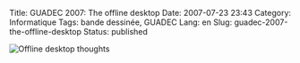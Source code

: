 Title: GUADEC 2007: The offline desktop
Date: 2007-07-23 23:43
Category: Informatique
Tags: bande dessinée, GUADEC
Lang: en
Slug: guadec-2007-the-offline-desktop
Status: published

![Offline desktop thoughts]({static}/media/guadec/2007/offline-desktop.png)
